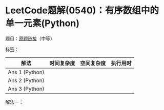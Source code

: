 # LeetCode题解(0540)：有序数组中的单一元素(Python)

题目：[原题链接](https://leetcode-cn.com/problems/single-element-in-a-sorted-array/)（中等）

标签：

| 解法           | 时间复杂度 | 空间复杂度 | 执行用时 |
| -------------- | ---------- | ---------- | -------- |
| Ans 1 (Python) |            |            |          |
| Ans 2 (Python) |            |            |          |
| Ans 3 (Python) |            |            |          |

解法一：

